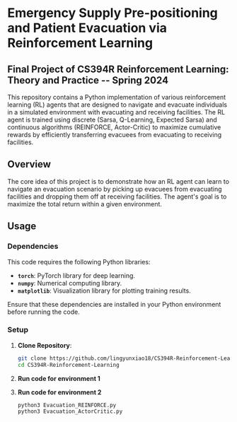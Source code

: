 # Emergency Supply Pre-positioning and Patient Evacuation via Reinforcement Learning
## Final Project of CS394R Reinforcement Learning: Theory and Practice -- Spring 2024

This repository contains a Python implementation of various reinforcement learning (RL) agents that are designed to navigate and evacuate individuals in a simulated environment with evacuating and receiving facilities. The RL agent is trained using discrete (Sarsa, Q-Learning, Expected Sarsa) and continuous algorithms (REINFORCE, Actor-Critic) to maximize cumulative rewards by efficiently transferring evacuees from evacuating to receiving facilities. 

## Overview

The core idea of this project is to demonstrate how an RL agent can learn to navigate an evacuation scenario by picking up evacuees from evacuating facilities and dropping them off at receiving facilities. The agent's goal is to maximize the total return within a given environment.

## Usage

### Dependencies

This code requires the following Python libraries:

- **`torch`**: PyTorch library for deep learning.
- **`numpy`**: Numerical computing library.
- **`matplotlib`**: Visualization library for plotting training results.

Ensure that these dependencies are installed in your Python environment before running the code.

### Setup

1. **Clone Repository**:

   ```bash
   git clone https://github.com/lingyunxiao18/CS394R-Reinforcement-Learning.git
   cd CS394R-Reinforcement-Learning

2. **Run code for environment 1**

3. **Run code for environment 2**

   ```bash
   python3 Evacuation_REINFORCE.py
   python3 Evacuation_ActorCritic.py

